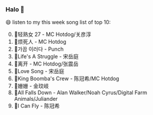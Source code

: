 

### Halo 👋

😄 listen to my this week song list of top 10:

0. 🌈轻熟女 27 - MC Hotdog/关彦淳
1. 🌈烦死人 - MC Hotdog
2. 🌈가끔 이러다 - Punch
3. 🌈Life's A Struggle - 宋岳庭
4. 🌈离开 - MC Hotdog/张震岳
5. 🌈Love Song - 宋岳庭
6. 🌈King Boomba's Crew - 陈冠希/MC Hotdog
7. 🌈姗姗 - 金玟岐
8. 🌈All Falls Down - Alan Walker/Noah Cyrus/Digital Farm Animals/Juliander
9. 🌈I Can Fly - 陈冠希

